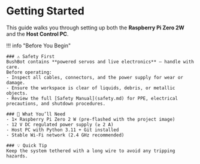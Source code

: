 # Getting Started

This guide walks you through setting up both the **Raspberry Pi Zero 2W** and the **Host Control PC**.

!!! info "Before You Begin"

    ### ⚠️ Safety First
    BushBot contains **powered servos and live electronics** — handle with care.  
    Before operating:
    - Inspect all cables, connectors, and the power supply for wear or damage.  
    - Ensure the workspace is clear of liquids, debris, or metallic objects.  
    - Review the full [Safety Manual](safety.md) for PPE, electrical precautions, and shutdown procedures.  

    ### 🧰 What You’ll Need
    - 1× Raspberry Pi Zero 2 W (pre-flashed with the project image)  
    - 12 V DC regulated power supply (≥ 2 A)  
    - Host PC with Python 3.11 + Git installed  
    - Stable Wi-Fi network (2.4 GHz recommended)  

    ### 💡 Quick Tip
    Keep the system tethered with a long wire to avoid any tripping hazards.

